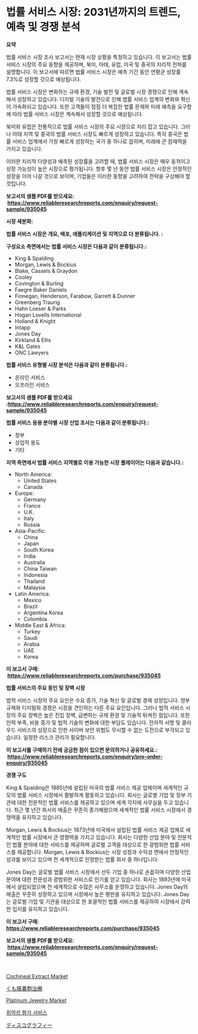<p><h1>법률 서비스 시장: 2031년까지의 트렌드, 예측 및 경쟁 분석</h1></p><p><strong>요약</strong></p>
<p><p>법률 서비스 시장 조사 보고서는 현재 시장 상황을 특정하고 있습니다. 이 보고서는 법률 서비스 시장의 주요 동향을 제공하며, 북미, 아태, 유럽, 미국 및 중국의 지리적 전파를 설명합니다. 이 보고서에 따르면 법률 서비스 시장은 예측 기간 동안 연평균 성장률 7.3%로 성장할 것으로 예상됩니다.</p><p>법률 서비스 시장은 변화하는 규제 환경, 기술 발전 및 글로벌 시장 경쟁으로 인해 계속해서 성장하고 있습니다. 디지털 기술의 발전으로 인해 법률 서비스 업계의 변화와 혁신이 가속화되고 있습니다. 또한 고객들이 점점 더 복잡한 법률 문제와 미래 예측을 요구함에 따라 법률 서비스 시장은 계속해서 성장할 것으로 예상됩니다.</p><p>북미와 유럽은 전통적으로 법률 서비스 시장의 주요 시장으로 자리 잡고 있습니다. 그러나 아태 지역 및 중국의 법률 서비스 시장도 빠르게 성장하고 있습니다. 특히 중국은 법률 서비스 업계에서 가장 빠르게 성장하는 국가 중 하나로 꼽히며, 미래에 큰 잠재력을 가지고 있습니다.</p><p>이러한 지리적 다양성과 예측된 성장률을 고려할 때, 법률 서비스 시장은 매우 동적이고 성장 가능성이 높은 시장으로 평가됩니다. 향후 몇 년 동안 법률 서비스 시장은 안정적인 성장을 이어 나갈 것으로 보이며, 기업들은 이러한 동향을 고려하여 전략을 구상해야 할 것입니다.</p></p>
<p><strong>보고서의 샘플 PDF를 받으세요: &nbsp;<a href="https://www.reliableresearchreports.com/enquiry/request-sample/935045">https://www.reliableresearchreports.com/enquiry/request-sample/935045</a></strong></p>
<p><strong>시장 세분화:</strong></p>
<p><strong> 법률 서비스 시장은 개요, 배포, 애플리케이션 및 지역으로 더 분류됩니다. :</strong></p>
<p><strong>구성요소 측면에서는 법률 서비스 시장은 다음과 같이 분류됩니다.:</strong></p>
<p><ul><li>King & Spalding</li><li>Morgan, Lewis & Bockius</li><li>Blake, Cassels & Graydon</li><li>Cooley</li><li>Covington & Burling</li><li>Faegre Baker Daniels</li><li>Finnegan, Henderson, Farabow, Garrett & Dunner</li><li>Greenberg Traurig</li><li>Hahn Loeser & Parks</li><li>Hogan Lovells International</li><li>Holland & Knight</li><li>Intapp</li><li>Jones Day</li><li>Kirkland & Ellis</li><li>K&L Gates</li><li>ONC Lawyers</li></ul></p>
<p><strong> 법률 서비스 유형별 시장 분석은 다음과 같이 분류됩니다.:</strong></p>
<p><ul><li>온라인 서비스</li><li>오프라인 서비스</li></ul></p>
<p><strong>보고서의 샘플 PDF를 받으세요 :<a href="https://www.reliableresearchreports.com/enquiry/request-sample/935045">https://www.reliableresearchreports.com/enquiry/request-sample/935045</a></strong></p>
<p><strong> 법률 서비스 응용 분야별 시장 산업 조사는 다음과 같이 분류됩니다.:</strong></p>
<p><ul><li>정부</li><li>상업적 용도</li><li>기타</li></ul></p>
<p><strong>지역 측면에서 법률 서비스 지역별로 이용 가능한 시장 플레이어는 다음과 같습니다.:</strong></p>
<p><ul>
    <li>
        North America:
        <ul>
            <li>United States</li>
            <li>Canada</li>
        </ul>
    </li>
    <li>
        Europe:
        <ul>
            <li>Germany</li>
            <li>France</li>
            <li>U.K.</li>
            <li>Italy</li>
            <li>Russia</li>
        </ul>
    </li>
    <li>
        Asia-Pacific:
        <ul>
            <li>China</li>
            <li>Japan</li>
            <li>South Korea</li>
            <li>India</li>
            <li>Australia</li>
            <li>China Taiwan</li>
            <li>Indonesia</li>
            <li>Thailand</li>
            <li>Malaysia</li>
        </ul>
    </li>
    <li>
        Latin America:
        <ul>
            <li>Mexico</li>
            <li>Brazil</li>
            <li>Argentina Korea</li>
            <li>Colombia</li>
        </ul>
    </li>
    <li>
        Middle East & Africa:
        <ul>
            <li>Turkey</li>
            <li>Saudi</li>
            <li>Arabia</li>
            <li>UAE</li>
            <li>Korea</li>
        </ul>
    </li>
    </ul></p>
<p><strong>이 보고서 구매: &nbsp;<a href="https://www.reliableresearchreports.com/purchase/935045">https://www.reliableresearchreports.com/purchase/935045</a></strong></p>
<p><strong>법률 서비스의 주요 동인 및 장벽 시장</strong></p>
<p><p>법적 서비스 시장의 주요 요인은 수요 증가, 기술 혁신 및 글로벌 경제 성장입니다. 정부 규제와 디지털화 경쟁은 시장을 견인하는 다른 주요 요인입니다. 그러나 법적 서비스 시장의 주요 장벽은 높은 진입 장벽, 급변하는 규제 환경 및 기술적 뒤쳐진 점입니다. 또한 인력 부족, 비용 증가 및 법적 기술의 변화에 대한 부담도 있습니다. 전자적 서명 및 클라우드 서비스의 성장으로 인한 사이버 보안 위협도 무시할 수 없는 도전으로 부각되고 있습니다. 일정한 리스크 관리가 필요합니다.</p></p>
<p><strong>이 보고서를 구매하기 전에 궁금한 점이 있으면 문의하거나 공유하세요.: &nbsp;<a href="https://www.reliableresearchreports.com/enquiry/pre-order-enquiry/935045">https://www.reliableresearchreports.com/enquiry/pre-order-enquiry/935045</a></strong></p>
<p><strong>경쟁 구도</strong></p>
<p><p>King & Spalding은 1885년에 설립된 미국의 법률 서비스 제공 업체이며 세계적인 규모의 법률 서비스 시장에서 활발하게 활동하고 있습니다. 회사는 글로벌 기업 및 정부 기관에 대한 전문적인 법률 서비스를 제공하고 있으며 세계 각지에 사무실을 두고 있습니다. 최근 몇 년간 회사의 매출은 꾸준히 증가해왔으며 세계적인 법률 서비스 시장에서 경쟁력을 유지하고 있습니다.</p><p>Morgan, Lewis & Bockius는 1873년에 미국에서 설립된 법률 서비스 제공 업체로 세계적인 법률 시장에서 큰 영향력을 가지고 있습니다. 회사는 다양한 산업 분야 및 전문적인 법률 분야에 대한 서비스를 제공하며 글로벌 고객을 대상으로 한 광범위한 법률 서비스를 제공합니다. Morgan, Lewis & Bockius는 시장 성장과 수익성 면에서 안정적인 성과를 보이고 있으며 전 세계적으로 인정받는 법률 회사 중 하나입니다.</p><p>Jones Day는 글로벌 법률 서비스 시장에서 선두 기업 중 하나로 손꼽히며 다양한 산업 분야에 대한 전문성과 광범위한 서비스로 인기를 얻고 있습니다. 회사는 1893년에 미국에서 설립되었으며 전 세계적으로 수많은 사무소를 운영하고 있습니다. Jones Day의 매출은 꾸준히 성장하고 있으며 시장에서 높은 평판을 유지하고 있습니다. Jones Day는 글로벌 기업 및 기관을 대상으로 한 포괄적인 법률 서비스를 제공하여 시장에서 강력한 입지를 유지하고 있습니다.</p></p>
<p><strong>이 보고서 구매: &nbsp; <a href="https://www.reliableresearchreports.com/purchase/935045">https://www.reliableresearchreports.com/purchase/935045</a></strong></p>
<p><strong>보고서의 샘플 PDF를 받으세요: &nbsp;<a href="https://www.reliableresearchreports.com/enquiry/request-sample/935045">https://www.reliableresearchreports.com/enquiry/request-sample/935045</a></strong><strong></strong></p>
<p>&nbsp;</p>
<p><p><a href="https://view.publitas.com/reportprime-1/global-cochineal-extract-market-size-and-market-trends-insights-and-projections-from-2024-to-2031/">Cochineal Extract Market</a></p><p><a href="https://github.com/ksxzwxabcuynh011/Market-Research-Report-List-1/blob/main/7975745184621.md">くも膜嚢胞治療</a></p><p><a href="https://view.publitas.com/reportprime-1/platinum-jewelry-market-size-growing-and-forecasted-for-period-from-2024-2031-and-provides-complete-market-analysis-of-this-market/">Platinum Jewelry Market</a></p><p><a href="https://github.com/vskv4779xr1/Market-Research-Report-List-1/blob/main/8167729184647.md">취약성 평가 서비스</a></p><p><a href="https://github.com/mcbeesbxa270/Market-Research-Report-List-1/blob/main/1185209184622.md">ディスコグラフィー</a></p></p>